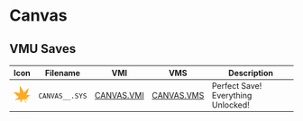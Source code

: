 # Canvas

## VMU Saves

| Icon | Filename | VMI | VMS | Description |
|------|----------|-----|-----|-------------|
| ![Canvas](../icons/CANVAS__.SYS.GIF) | `CANVAS__.SYS` | [CANVAS.VMI](CANVAS.VMI) | [CANVAS.VMS](CANVAS.VMS) | Perfect Save! Everything Unlocked! |
